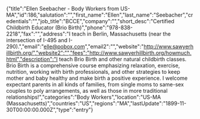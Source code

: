 {"title":"Ellen Seebacher - Body Workers from US-MA","id":186,"salutation":"","first_name":"Ellen","last_name":"Seebacher","credentials":"","job_title":"BCCE","company":"","short_desc":"Certified Childbirth Educator (Brio Birth)","phone":"978-838-2218","fax":"","address":"I teach in Berlin, Massachusetts (near the intersection  of I-495 and I-290).","email":"elle@pobox.com","email2":"","website":"http://www.sawyerhillbirth.org/","website2":"","fees":"http://www.sawyerhillbirth.org/howmuch.html","description":"I teach Brio Birth and other natural childbirth classes. Brio Birth is a comprehensive course emphasizing relaxation, exercise, nutrition, working with birth professionals, and other strategies to keep mother and baby healthy and make birth a positive experience. I welcome expectant parents in all kinds of families, from single moms to same-sex couples to poly arrangements, as well as those in more traditional relationships!","categories":"Body Workers","location":"US-MA (Massachusetts)","countries":"US","regions":"MA","lastUpdate":"1899-11-30T00:00:00.000Z","type":"entry"}
